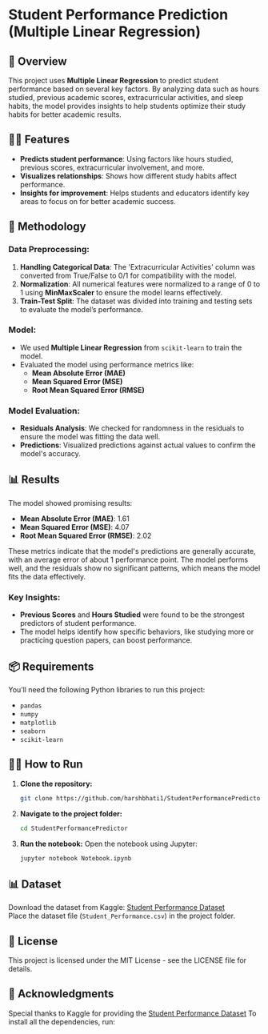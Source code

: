 # Student Performance Prediction (Multiple Linear Regression)

## 🚀 Overview

This project uses **Multiple Linear Regression** to predict student performance based on several key factors. By analyzing data such as hours studied, previous academic scores, extracurricular activities, and sleep habits, the model provides insights to help students optimize their study habits for better academic results.

## 🧑‍💻 Features

- **Predicts student performance**: Using factors like hours studied, previous scores, extracurricular involvement, and more.
- **Visualizes relationships**: Shows how different study habits affect performance.
- **Insights for improvement**: Helps students and educators identify key areas to focus on for better academic success.

## 🔬 Methodology

### Data Preprocessing:
1. **Handling Categorical Data**: The 'Extracurricular Activities' column was converted from True/False to 0/1 for compatibility with the model.
2. **Normalization**: All numerical features were normalized to a range of 0 to 1 using **MinMaxScaler** to ensure the model learns effectively.
3. **Train-Test Split**: The dataset was divided into training and testing sets to evaluate the model’s performance.

### Model:
- We used **Multiple Linear Regression** from `scikit-learn` to train the model.
- Evaluated the model using performance metrics like:
  - **Mean Absolute Error (MAE)**
  - **Mean Squared Error (MSE)**
  - **Root Mean Squared Error (RMSE)**

### Model Evaluation:
- **Residuals Analysis**: We checked for randomness in the residuals to ensure the model was fitting the data well.
- **Predictions**: Visualized predictions against actual values to confirm the model's accuracy.

## 📊 Results

The model showed promising results:
- **Mean Absolute Error (MAE)**: 1.61
- **Mean Squared Error (MSE)**: 4.07
- **Root Mean Squared Error (RMSE)**: 2.02

These metrics indicate that the model's predictions are generally accurate, with an average error of about 1 performance point. The model performs well, and the residuals show no significant patterns, which means the model fits the data effectively.

### Key Insights:
- **Previous Scores** and **Hours Studied** were found to be the strongest predictors of student performance.
- The model helps identify how specific behaviors, like studying more or practicing question papers, can boost performance.

## 📦 Requirements

You’ll need the following Python libraries to run this project:

- `pandas`
- `numpy`
- `matplotlib`
- `seaborn`
- `scikit-learn`


## 🏃‍♀️ How to Run

1. **Clone the repository:**
    ```bash
    git clone https://github.com/harshbhati1/StudentPerformancePredictor.git
    ```

2. **Navigate to the project folder:**
    ```bash
    cd StudentPerformancePredictor
    ```

3. **Run the notebook:**
    Open the notebook using Jupyter:
    ```bash
    jupyter notebook Notebook.ipynb
    ```

## 📊 Dataset

Download the dataset from Kaggle: [Student Performance Dataset](https://www.kaggle.com/datasets/nikhil7280/student-performance-multiple-linear-regression/code?datasetId=3462333)  
Place the dataset file (`Student_Performance.csv`) in the project folder.

## 📝 License

This project is licensed under the MIT License - see the LICENSE file for details.

## 🙌 Acknowledgments

Special thanks to Kaggle for providing the [Student Performance Dataset](https://www.kaggle.com/datasets/nikhil7280/student-performance-multiple-linear-regression/code?datasetId=3462333)
To install all the dependencies, run:

